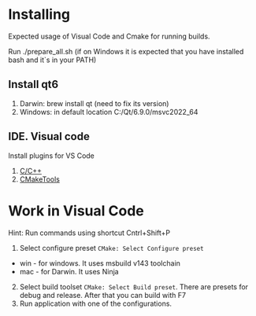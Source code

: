 # Installing
Expected usage of Visual Code and Cmake for running builds.

Run ./prepare_all.sh (if on Windows it is expected that you have installed bash and it`s in your PATH)

## Install qt6
1.  Darwin: brew install qt (need to fix its version)
2. Windows: in default location C:/Qt/6.9.0/msvc2022_64


## IDE. Visual code
Install plugins for VS Code 
1. [C/C++](https://marketplace.visualstudio.com/items/?itemName=ms-vscode.cpptools)
2. [CMakeTools](https://marketplace.visualstudio.com/items/?itemName=ms-vscode.cmake-tools)


# Work in Visual Code
Hint: Run commands using shortcut Cntrl+Shift+P

1. Select configure preset `CMake: Select Configure preset`
- win - for windows. It uses msbuild v143 toolchain
- mac - for Darwin. It uses Ninja
2. Select build toolset `CMake: Select Build preset`. There are presets for debug and release. After that you can build with F7
3. Run application with one of the configurations.
